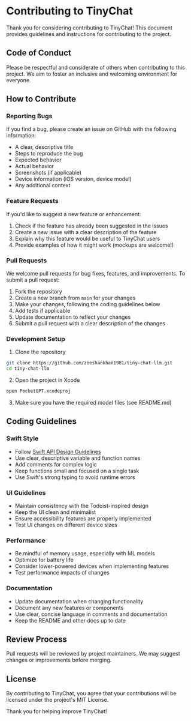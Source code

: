 # Contributing to TinyChat

Thank you for considering contributing to TinyChat! This document provides guidelines and instructions for contributing to the project.

## Code of Conduct

Please be respectful and considerate of others when contributing to this project. We aim to foster an inclusive and welcoming environment for everyone.

## How to Contribute

### Reporting Bugs

If you find a bug, please create an issue on GitHub with the following information:

- A clear, descriptive title
- Steps to reproduce the bug
- Expected behavior
- Actual behavior
- Screenshots (if applicable)
- Device information (iOS version, device model)
- Any additional context

### Feature Requests

If you'd like to suggest a new feature or enhancement:

1. Check if the feature has already been suggested in the issues
2. Create a new issue with a clear description of the feature
3. Explain why this feature would be useful to TinyChat users
4. Provide examples of how it might work (mockups are welcome!)

### Pull Requests

We welcome pull requests for bug fixes, features, and improvements. To submit a pull request:

1. Fork the repository
2. Create a new branch from `main` for your changes
3. Make your changes, following the coding guidelines below
4. Add tests if applicable
5. Update documentation to reflect your changes
6. Submit a pull request with a clear description of the changes

### Development Setup

1. Clone the repository
```bash
git clone https://github.com/zeeshankhan1981/tiny-chat-llm.git
cd tiny-chat-llm
```

2. Open the project in Xcode
```bash
open PocketGPT.xcodeproj
```

3. Make sure you have the required model files (see README.md)

## Coding Guidelines

### Swift Style

- Follow [Swift API Design Guidelines](https://swift.org/documentation/api-design-guidelines/)
- Use clear, descriptive variable and function names
- Add comments for complex logic
- Keep functions small and focused on a single task
- Use Swift's strong typing to avoid runtime errors

### UI Guidelines

- Maintain consistency with the Todoist-inspired design
- Keep the UI clean and minimalist
- Ensure accessibility features are properly implemented
- Test UI changes on different device sizes

### Performance

- Be mindful of memory usage, especially with ML models
- Optimize for battery life
- Consider lower-powered devices when implementing features
- Test performance impacts of changes

### Documentation

- Update documentation when changing functionality
- Document any new features or components
- Use clear, concise language in comments and documentation
- Keep the README and other docs up to date

## Review Process

Pull requests will be reviewed by project maintainers. We may suggest changes or improvements before merging.

## License

By contributing to TinyChat, you agree that your contributions will be licensed under the project's MIT License.

Thank you for helping improve TinyChat!
